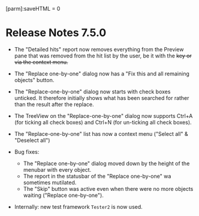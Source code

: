 [parm]:saveHTML = 0 

# Release Notes 7.5.0

* The "Detailed hits" report now removes everything from the Preview pane that was removed 
  from the hit list by the user, be it with the <DEL> key or via the context menu.

* The "Replace one-by-one" dialog now has a "Fix this and all remaining objects" button.

* The "Replace-one-by-one" dialog now starts with check boxes unticked. It therefore initially 
  shows what has been searched for rather than the result after the replace.

* The TreeView on the "Replace-one-by-one" dialog now supports Ctrl+A (for ticking all check boxes)
  and Ctrl+N (for un-ticking all check boxes).

* The "Replace-one-by-one" list has now a context menu ("Select all" & "Deselect all")

* Bug fixes:
  * The "Replace one-by-one" dialog moved down by the height of the menubar with every object.
  * The report in the statusbar of the "Replace one-by-one" wa sometimes mutilated.
  * The "Skip" button was active even when there were no more objects waiting ("Replace one-by-one").

* Internally: new test framework `Tester2` is now used.